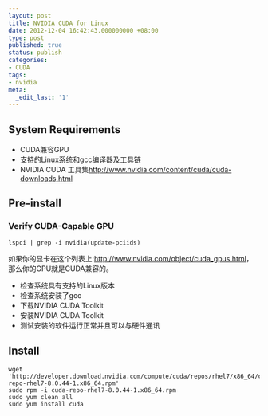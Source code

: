 ```yaml
---
layout: post
title: NVIDIA CUDA for Linux
date: 2012-12-04 16:42:43.000000000 +08:00
type: post
published: true
status: publish
categories:
- CUDA
tags:
- nvidia
meta:
  _edit_last: '1'
---
```


## System Requirements

<ul>
<li>CUDA兼容GPU</li>
<li>支持的Linux系统和gcc编译器及工具链</li>
<li>NVIDIA CUDA 工具集<a href="http://www.nvidia.com/content/cuda/cuda-downloads.html">http://www.nvidia.com/content/cuda/cuda-downloads.html</a></li>
</ul>

## Pre-install

### Verify CUDA-Capable GPU

```shell
lspci | grep -i nvidia(update-pciids)
```

如果你的显卡在这个列表上:<a href="http://www.nvidia.com/object/cuda_gpus.html">http://www.nvidia.com/object/cuda_gpus.html</a>，那么你的GPU就是CUDA兼容的。

<ul>
<li>检查系统具有支持的Linux版本</li>
<li>检查系统安装了gcc</li>
<li>下载NVIDIA CUDA Toolkit</li>
<li>安装NVIDIA CUDA Toolkit</li>
<li>测试安装的软件运行正常并且可以与硬件通讯</li>
</ul>

## Install

```shell
wget 'http://developer.download.nvidia.com/compute/cuda/repos/rhel7/x86_64/cuda-repo-rhel7-8.0.44-1.x86_64.rpm'
sudo rpm -i cuda-repo-rhel7-8.0.44-1.x86_64.rpm
sudo yum clean all
sudo yum install cuda
```
